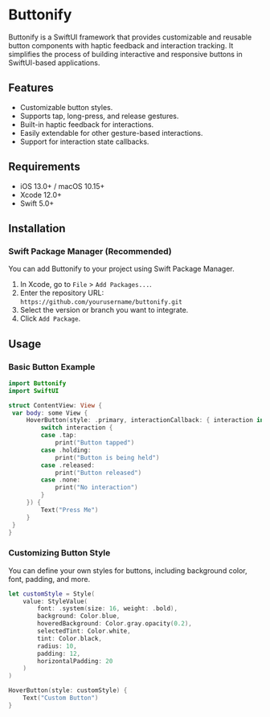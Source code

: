 # Buttonify

Buttonify is a SwiftUI framework that provides customizable and reusable button components with haptic feedback and interaction tracking. It simplifies the process of building interactive and responsive buttons in SwiftUI-based applications.

## Features

- Customizable button styles.
- Supports tap, long-press, and release gestures.
- Built-in haptic feedback for interactions.
- Easily extendable for other gesture-based interactions.
- Support for interaction state callbacks.

## Requirements

- iOS 13.0+ / macOS 10.15+
- Xcode 12.0+
- Swift 5.0+

## Installation

### Swift Package Manager (Recommended)

You can add Buttonify to your project using Swift Package Manager. 

1. In Xcode, go to `File` > `Add Packages...`.
2. Enter the repository URL: 
`https://github.com/yourusername/buttonify.git`
3. Select the version or branch you want to integrate.
4. Click `Add Package`.

## Usage

### Basic Button Example

```swift
import Buttonify
import SwiftUI

struct ContentView: View {
 var body: some View {
     HoverButton(style: .primary, interactionCallback: { interaction in
         switch interaction {
         case .tap:
             print("Button tapped")
         case .holding:
             print("Button is being held")
         case .released:
             print("Button released")
         case .none:
             print("No interaction")
         }
     }) {
         Text("Press Me")
     }
 }
}
```

### Customizing Button Style
You can define your own styles for buttons, including background color, font, padding, and more.
```swift
let customStyle = Style(
    value: StyleValue(
        font: .system(size: 16, weight: .bold),
        background: Color.blue,
        hoveredBackground: Color.gray.opacity(0.2),
        selectedTint: Color.white,
        tint: Color.black,
        radius: 10,
        padding: 12,
        horizontalPadding: 20
    )
)

HoverButton(style: customStyle) {
    Text("Custom Button")
}
```
